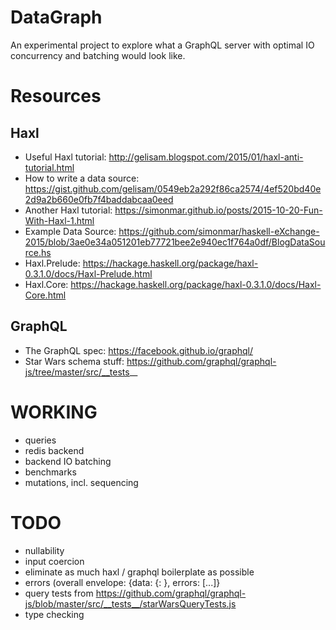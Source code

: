 # DataGraph

An experimental project to explore what a GraphQL server with optimal IO concurrency and batching would look like.

# Resources

## Haxl

- Useful Haxl tutorial: http://gelisam.blogspot.com/2015/01/haxl-anti-tutorial.html
- How to write a data source: https://gist.github.com/gelisam/0549eb2a292f86ca2574/4ef520bd40e2d9a2b660e0fb7f4baddabcaa0eed
- Another Haxl tutorial: https://simonmar.github.io/posts/2015-10-20-Fun-With-Haxl-1.html
- Example Data Source: https://github.com/simonmar/haskell-eXchange-2015/blob/3ae0e34a051201eb77721bee2e940ec1f764a0df/BlogDataSource.hs
- Haxl.Prelude: https://hackage.haskell.org/package/haxl-0.3.1.0/docs/Haxl-Prelude.html
- Haxl.Core: https://hackage.haskell.org/package/haxl-0.3.1.0/docs/Haxl-Core.html

## GraphQL

- The GraphQL spec: https://facebook.github.io/graphql/
- Star Wars schema stuff: https://github.com/graphql/graphql-js/tree/master/src/__tests__

# WORKING

- queries
- redis backend
- backend IO batching
- benchmarks
- mutations, incl. sequencing

# TODO

- nullability
- input coercion
- eliminate as much haxl / graphql boilerplate as possible
- errors (overall envelope: {data: {<query>: <response>}, errors: [...]}
- query tests from https://github.com/graphql/graphql-js/blob/master/src/__tests__/starWarsQueryTests.js
- type checking
